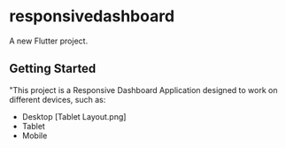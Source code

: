 # responsivedashboard

A new Flutter project.

## Getting Started

"This project is a Responsive Dashboard Application designed to work on different devices, such as:

 -  Desktop [Tablet Layout.png]
 -  Tablet 
 -  Mobile 




